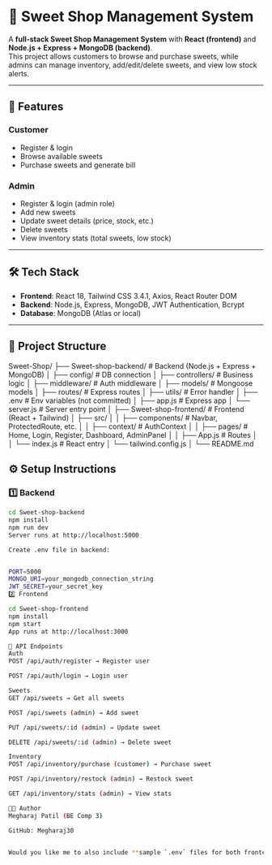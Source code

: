 # 🍬 Sweet Shop Management System

A **full-stack Sweet Shop Management System** with **React (frontend)** and **Node.js + Express + MongoDB (backend)**.  
This project allows customers to browse and purchase sweets, while admins can manage inventory, add/edit/delete sweets, and view low stock alerts.

---

## 🚀 Features

### Customer
- Register & login
- Browse available sweets
- Purchase sweets and generate bill

### Admin
- Register & login (admin role)
- Add new sweets
- Update sweet details (price, stock, etc.)
- Delete sweets
- View inventory stats (total sweets, low stock)

---

## 🛠️ Tech Stack

- **Frontend**: React 18, Tailwind CSS 3.4.1, Axios, React Router DOM  
- **Backend**: Node.js, Express, MongoDB, JWT Authentication, Bcrypt  
- **Database**: MongoDB (Atlas or local)

---

## 📂 Project Structure

Sweet-Shop/
├── Sweet-shop-backend/ # Backend (Node.js + Express + MongoDB)
│ ├── config/ # DB connection
│ ├── controllers/ # Business logic
│ ├── middleware/ # Auth middleware
│ ├── models/ # Mongoose models
│ ├── routes/ # Express routes
│ ├── utils/ # Error handler
│ ├── .env # Env variables (not committed)
│ ├── app.js # Express app
│ └── server.js # Server entry point
│
├── Sweet-shop-frontend/ # Frontend (React + Tailwind)
│ ├── src/
│ │ ├── components/ # Navbar, ProtectedRoute, etc.
│ │ ├── context/ # AuthContext
│ │ ├── pages/ # Home, Login, Register, Dashboard, AdminPanel
│ │ ├── App.js # Routes
│ │ └── index.js # React entry
│ └── tailwind.config.js
│
└── README.md


## ⚙️ Setup Instructions

### 1️⃣ Backend
```bash
cd Sweet-shop-backend
npm install
npm run dev
Server runs at http://localhost:5000

Create .env file in backend:


PORT=5000
MONGO_URI=your_mongodb_connection_string
JWT_SECRET=your_secret_key
2️⃣ Frontend

cd Sweet-shop-frontend
npm install
npm start
App runs at http://localhost:3000

📌 API Endpoints
Auth
POST /api/auth/register → Register user

POST /api/auth/login → Login user

Sweets
GET /api/sweets → Get all sweets

POST /api/sweets (admin) → Add sweet

PUT /api/sweets/:id (admin) → Update sweet

DELETE /api/sweets/:id (admin) → Delete sweet

Inventory
POST /api/inventory/purchase (customer) → Purchase sweet

POST /api/inventory/restock (admin) → Restock sweet

GET /api/inventory/stats (admin) → View stats

👨‍💻 Author
Megharaj Patil (BE Comp 3)

GitHub: Megharaj30


Would you like me to also include **sample `.env` files for both frontend and backend** (like API base URL for frontend, secrets for backend) so it’s copy-paste ready?

